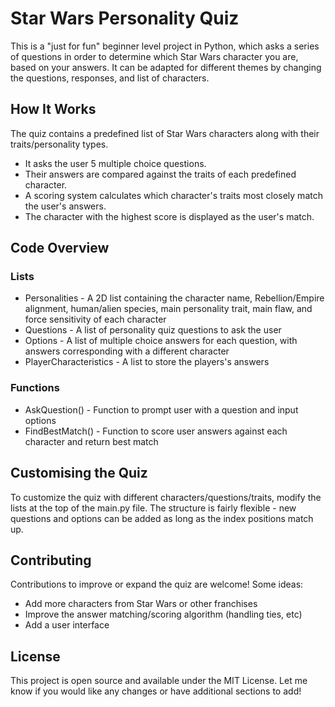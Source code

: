 # Star Wars Personality Quiz

This is a "just for fun" beginner level project in Python, which asks a series of questions in order to determine which Star Wars character you are, based on your answers. It can be adapted for different themes by changing the questions, responses, and list of characters.

## How It Works

The quiz contains a predefined list of Star Wars characters along with their traits/personality types.

- It asks the user 5 multiple choice questions.
- Their answers are compared against the traits of each predefined character.
- A scoring system calculates which character's traits most closely match the user's answers.
- The character with the highest score is displayed as the user's match.

## Code Overview

### Lists
- Personalities - A 2D list containing the character name, Rebellion/Empire alignment, human/alien species, main personality trait, main flaw, and force sensitivity of each character
- Questions - A list of personality quiz questions to ask the user
- Options - A list of multiple choice answers for each question, with answers corresponding with a different character
- PlayerCharacteristics - A list to store the players's answers

### Functions
- AskQuestion() - Function to prompt user with a question and input options
- FindBestMatch() - Function to score user answers against each character and return best match

## Customising the Quiz

To customize the quiz with different characters/questions/traits, modify the lists at the top of the main.py file. The structure is fairly flexible - new questions and options can be added as long as the index positions match up.

## Contributing

Contributions to improve or expand the quiz are welcome! Some ideas:

- Add more characters from Star Wars or other franchises
- Improve the answer matching/scoring algorithm (handling ties, etc)
- Add a user interface

## License

This project is open source and available under the MIT License. Let me know if you would like any changes or have additional sections to add!
